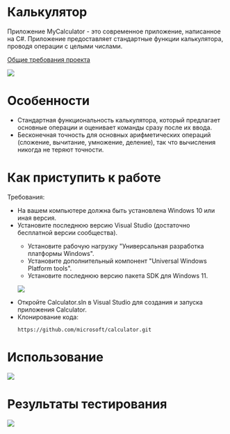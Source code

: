 <h1>Калькулятор</h1>
Приложение MyCalculator - это современное приложение, написанное на C#. Приложение предоставляет стандартные функции калькулятора, проводя операции с целыми числами.
<p><a href=https://drive.google.com/file/d/1pG7LePLCTgWDAHcDCO2xN_1V6AvABwZw/view>Общие требования проекта</a></p>
<p><img src="https://user-images.githubusercontent.com/81263807/197625202-8a16b473-211c-4ea4-9a46-e48cf8b9e56b.png"></p>

<h1>Особенности</h1>
<ul>
<li>Стандартная функциональность калькулятора, который предлагает основные операции и оценивает команды сразу после их ввода.</li>
<li>Бесконечная точность для основных арифметических операций (сложение, вычитание, умножение, деление), так что вычисления никогда не теряют точности.</li>
</ul>

<h1>Как приступить к работе</h1>
Требования: 
<ul>
  <li>На вашем компьютере должна быть установлена Windows 10 или иная версия.</li>
  <li>Установите последнюю версию Visual Studio (достаточно бесплатной версии сообщества).</li>
  <ul>
    <li>Установите рабочую нагрузку "Универсальная разработка платформы Windows".</li>
    <li>Установите дополнительный компонент "Universal Windows Platform tools".</li>
    <li>Установите последнюю версию пакета SDK для Windows 11.</li>
    </ul>
<p><img src="https://user-images.githubusercontent.com/81263807/197620083-3abc64b7-446b-4bfd-b4bc-7eac8c87f650.png"><p>
   <li>Откройте Calculator.sln в Visual Studio для создания и запуска приложения Calculator.</li>
  <li>Клонирование кода:</li>
  <pre>
<code>https://github.com/microsoft/calculator.git</code>
</pre>
</ul>
<h1>Использование</h1>
<p><img src="https://user-images.githubusercontent.com/81263807/196869367-cb29cb38-6a95-440f-831f-e34fa4db5be9.gif"></p>
<h1>Результаты тестирования</h1>
<p><img src="https://user-images.githubusercontent.com/81263807/197603837-1905dc8b-4947-4310-8430-6f5274c54c74.png"></p>
